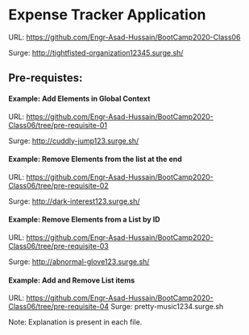 # Expense Tracker Application
URL: https://github.com/Engr-Asad-Hussain/BootCamp2020-Class06

Surge: http://tightfisted-organization12345.surge.sh/

## Pre-requistes:
#### Example: Add Elements in Global Context
URL: https://github.com/Engr-Asad-Hussain/BootCamp2020-Class06/tree/pre-requisite-01

Surge: http://cuddly-jump123.surge.sh/
#### Example: Remove Elements from the list at the end
URL: https://github.com/Engr-Asad-Hussain/BootCamp2020-Class06/tree/pre-requisite-02

Surge: http://dark-interest123.surge.sh/
#### Example: Remove Elements from a List by ID 
URL: https://github.com/Engr-Asad-Hussain/BootCamp2020-Class06/tree/pre-requisite-03

Surge: http://abnormal-glove123.surge.sh/
#### Example: Add and Remove List items
URL: https://github.com/Engr-Asad-Hussain/BootCamp2020-Class06/tree/pre-requisite-04
Surge: pretty-music1234.surge.sh

Note: Explanation is present in each file.